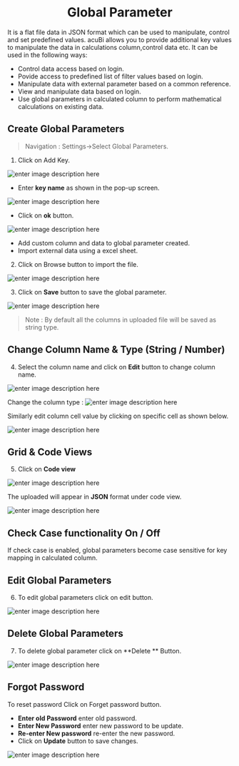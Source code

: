 <center><h1>Global Parameter</h1></center>

It is a flat file data in JSON format which can be used to manipulate, control and set predefined values.
acuBi allows you to provide additional key values to manipulate the data in calculations column,control data etc. It can be used in the following ways:
- Control data access based on login.
- Povide access to predefined list of filter values based on login.
- Manipulate data with external parameter based on a common reference.
- View and manipulate data based on login.
- Use global parameters in calculated column to perform mathematical calculations on existing data.
 
## Create  Global Parameters

>Navigation : Settings→Select Global Parameters.

1. Click on Add Key.

![enter image description here](https://raw.githubusercontent.com/sv18042016/fp1/eb08bee2614e37797672ab46bd201d2f6211d09b/images/global+para.png)

-  Enter **key name** as shown in the pop-up screen.

![enter image description here](https://raw.githubusercontent.com/sv18042016/fp1/af27c45cb55b5170d224482c0ac646b1093c8f1a/images/global+para2.png)

- Click on **ok** button.

![enter image description here](https://raw.githubusercontent.com/sv18042016/fp1/a0355c0670a5270bd78cc76161b7c49b3598d57f/images/gp1.png)
-  Add custom column and data to global parameter created.
- Import external data using a excel sheet.

2. Click on Browse button to import the file.

![enter image description here](https://raw.githubusercontent.com/sv18042016/fp1/f71f9b749c89e85f559f47a1db84bdb638fbc9a4/images/global+para3.png)

3. Click on **Save** button to save the global parameter.

![enter image description here](https://raw.githubusercontent.com/sv18042016/fp1/0d67f9ee78d4ee5a69d2e8b8ae127088b07972f0/images/save_globar.png) 

>Note : By default all the columns in uploaded file will be saved as string type. 

## Change Column Name & Type (String / Number)

4. Select the column name and click on **Edit** button to change column name.

![enter image description here](https://raw.githubusercontent.com/sv18042016/fp1/d9f487e8bcb13f913640bdce2a7030f7b519167a/images/para1.png)
 
 Change the column type :
 ![enter image description here](https://raw.githubusercontent.com/sv18042016/fp1/d9f487e8bcb13f913640bdce2a7030f7b519167a/images/para2.png)

Similarly edit column cell value by clicking on specific cell as shown below.

![enter image description here](https://raw.githubusercontent.com/sv18042016/fp1/90ce2c5c848ba57722a38cdfb7623b6037e12058/images/para3.png)


## Grid & Code Views

5. Click on **Code view** 

![enter image description here](https://raw.githubusercontent.com/sv18042016/fp1/90776aed8960274aaa61da1fdae760d4210c27ea/images/global_parameter.png)

The uploaded will appear in **JSON** format under code view.

![enter image description here](https://raw.githubusercontent.com/sv18042016/fp1/81d718b1b8f8fb86a5e9e622a08de17b9fde36a9/images/codeview.png)
## Check Case functionality On / Off

If check case is enabled, global parameters become case sensitive for key mapping in calculated column.

## Edit Global Parameters

6. To edit global parameters click on edit button.

![enter image description here](https://raw.githubusercontent.com/sv18042016/fp1/f62789b75b84744ac187a098b61d4fc8fb752053/images/edit_para.png)

## Delete Global Parameters

7. To delete global parameter click on **Delete ** Button.

![enter image description here](https://raw.githubusercontent.com/sv18042016/fp1/f62789b75b84744ac187a098b61d4fc8fb752053/images/delete_para.png)

## Forgot Password

To reset password Click on Forget password button.

- **Enter old Password** enter old password.
- **Enter New Password** enter new password to be update.
- **Re-enter New password** re-enter the new password.
- Click on **Update** button to save changes.

![enter image description here](https://raw.githubusercontent.com/sv18042016/fp1/f683be669b3d7c4820801c33ab6b96cf3aed5a7c/images/forgot_password.png)
<!--stackedit_data:
eyJoaXN0b3J5IjpbMTgxMTM5MTg2NV19
-->
<!--stackedit_data:
eyJoaXN0b3J5IjpbLTE4NzYwMTI4NDBdfQ==
-->